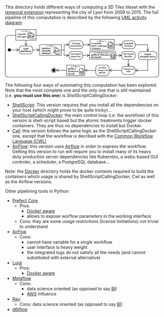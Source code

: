 This directory holds different ways of computing a 3D Tiles tileset with the
[temporal extension](https://doi.org/10.5281/zenodo.3596881) representing the
city of Lyon from 2009 to 2015. The full pipeline of this computation is
described by the following [UML activity diagram](https://www.uml-diagrams.org/activity-diagrams.html):

![Tiler Activity Diagram](./Images/TilerActivityDiagramWithoutRendering.png)

The following four ways of automating this computation has been explored:
Note that the most complete one and the only one that is still maintained (i.e.
**you must use this one**) is *ShellScriptCallingDocker*.
  -	[ShellScript](ShellScript/README.md): This version requires that you install
   all the dependencies on your host (which might prove to be quite tricky)...
  - [ShellScriptCallingDocker](ShellScriptCallingDocker): the main control loop
  (i.e. the workflow) of this version is shell-script based but the atomic
  treatments trigger docker containers. They are thus no dependencies to install
  but Docker.
  - [Cwl](Cwl/Readme.md): this version follows the same logic as the
  ShellScriptCallingDocker one, except that the workflow is decribed with
  the [Common Workflow Language (CWL)](https://www.commonwl.org/)
  - [AirFlow](AirFlow/Readme.md): this version uses
  [Airflow](https://airflow.apache.org/) in order to express the workflow.
  Getting this version to run will require you to install many of its heavy duty
  production server dependencies like Kuberntes, a webs-based GUI controler,
  a scheduler, a PostgreSQL database...

Note: the [Docker](Docker/Readme.md) directory holds the docker contexts
required to build the containers which usage is shared by
ShellScriptCallingDocker, Cwl as well as the Airflow versions.

Other pipelining tools in Python:
 - [Prefect Core](https://www.prefect.io/products/core/)
    * Pros: 
       - [Docker aware](https://docs.prefect.io/api/latest/tasks/docker.html) 
       - allows to expose worflow parameters in the working interface
    * Cons: they are some usage restrictions (license limitations) not trivial to understand
 - [AirFow](https://airflow.apache.org/)
    * Cons: 
      - cannot have variable for a single workflow
      - user interface is heavy weight
      - the integrated logs do not satisfy all the needs (and cannot substituted with external alternative)
 - [Luigi](https://luigi.readthedocs.io/en/latest/)
    * Pros:
      - [Docker aware](https://luigi.readthedocs.io/en/latest/api/luigi.contrib.docker_runner.html?highlight=docker)
 - [Metaflow](https://metaflow.org/) 
    * Cons: 
      - data science oriented (as opposed to say [BI](https://en.wikipedia.org/wiki/Business_intelligence))
      - [AWS](https://en.wikipedia.org/wiki/Amazon_Web_Services) influence
 - [Ray](https://docs.ray.io/en/master/):
    * Cons: data science oriented (as opposed to say [BI](https://en.wikipedia.org/wiki/Business_intelligence))
 - [d6tflow](https://github.com/d6t/d6tflow)
